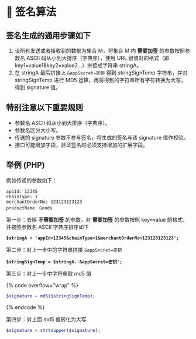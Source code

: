 # 🔗 签名算法

## 签名生成的通用步骤如下

1. 设所有发送或者接收到的数据为集合 M，将集合 M 内 **需要加签** 的参数按照参数名 ASCII 码从小到大排序（字典序），使用 URL 键值对的格式（即 key1=value1\&key2=value2…）拼接成字符串 stringA。
2. 在 stringA 最后拼接上 `&appSecret=密钥` 得到 stringSignTemp 字符串，并对 stringSignTemp 进行 MD5 运算，再将得到的字符串所有字符转换为大写，得到 signature 值。



## 特别注意以下重要规则

* 参数名 ASCII 码从小到大排序（字典序）。
* 参数名区分大小写。
* 传送的 signature 参数不参与签名，将生成的签名与该 signature 值作校验。
* 接口可能增加字段，验证签名时必须支持增加的扩展字段。



## 举例 (PHP)

例如传递的参数如下：

```
appId: 12345
chainType: 1
merchantOrderNo: 123123123123
productName：Goods
```

第一步：去掉 **不需要加签** 的参数，对 **需要加签** 的参数按照 key=value 的格式，并按照参数名 ASCII 字典序排序如下

<pre class="language-php" data-overflow="wrap"><code class="lang-php"><strong>$stringA = 'appId=12345&#x26;chainType=1&#x26;merchantOrderNo=123123123123';
</strong></code></pre>

第二步：对上一步中的字符串拼接 `&appSecret=密钥`

<pre class="language-php" data-overflow="wrap"><code class="lang-php"><strong>$stringSignTemp = $stringA.'&#x26;appSecret=密钥';
</strong></code></pre>

第三步：对上一步中字符串取 md5 值

{% code overflow="wrap" %}
```php
$signature = md5($stringSignTemp);
```
{% endcode %}

第四步：对上面 md5 值转化为大写

```php
$signature = strtoupper($signature);
```
